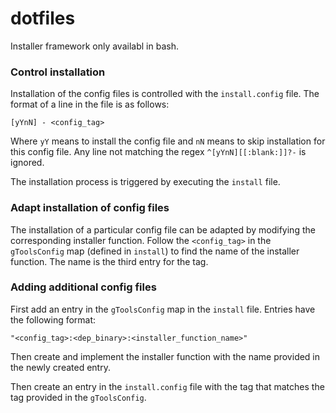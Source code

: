 # dotfiles

Installer framework only availabl in bash.

### Control installation 
Installation of the config files is controlled with the `install.config` file. The format of a line in the file is as follows:
```
[yYnN] - <config_tag>
```
Where `yY` means to install the config file and `nN` means to skip installation for this config file.
Any line not matching the regex `^[yYnN][[:blank:]]?-` is ignored. 


The installation process is triggered by executing the `install` file.

### Adapt installation of config files
The installation of a particular config file can be adapted by modifying the corresponding installer function.
Follow the `<config_tag>` in the `gToolsConfig` map (defined in `install`) to find the name of the installer function. The name is the third entry for the tag.

### Adding additional config files

First add an entry in the `gToolsConfig` map in the `install` file. Entries have the following format:
```
"<config_tag>:<dep_binary>:<installer_function_name>"
```
Then create and implement the installer function with the name provided in the newly created entry.

Then create an entry in the `install.config` file with the tag that matches the tag provided in the `gToolsConfig`.
